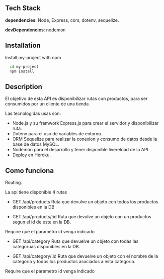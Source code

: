 ## Tech Stack
**dependencies**:
Node, Express, cors, dotenv, sequelize.


**devDependencies**: nodemon
## Installation

Install my-project with npm

```bash
  cd my-project
  npm install
```
    
## Description
El objetivo de esta API es disponibilizar rutas con productos, para ser consumidos por un cliente de una tienda.

Las tecnologidas usas son:
- Node.js y su framwork Express.js para crear el servidor y disponibilizar ruta.
- Dotenv para el uso de variables de entorno.
- ORM Sequelize para realizar la conexion y consumo de datos desde la base de datos MySQL.
- Nodemon para el desarrollo y tener disponible livereload de la API.
- Deploy en Heroku.




## Como funciona

Routing.

La api tiene disponible 4 rutas

- GET /api/products
Ruta que devulve un objeto con todos los productos disponibles en la DB 

- GET /api/products/:id
Ruta que devulve un objeto con un productos segun el id de este en la DB.

Require que el parametro id venga indicado

- GET /api/category
Ruta que devuelve un objeto con todas las categoruas disponibles en la DB.

- GET /api/category/:id
Ruta que devuelve un objeto con el nombre de la categoria y todos los productos asociados a esta categoria.

Require que el parametro id venga indicado

